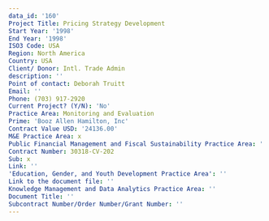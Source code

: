 ```yaml
---
data_id: '160'
Project Title: Pricing Strategy Development
Start Year: '1998'
End Year: '1998'
ISO3 Code: USA
Region: North America
Country: USA
Client/ Donor: Intl. Trade Admin
description: ''
Point of contact: Deborah Truitt
Email: ''
Phone: (703) 917-2920
Current Project? (Y/N): 'No'
Practice Area: Monitoring and Evaluation
Prime: 'Booz Allen Hamilton, Inc'
Contract Value USD: '24136.00'
M&E Practice Area: x
Public Financial Management and Fiscal Sustainability Practice Area: ''
Contract Number: 30318-CV-202
Sub: x
Link: ''
'Education, Gender, and Youth Development Practice Area': ''
Link to the document file: ''
Knowledge Management and Data Analytics Practice Area: ''
Document Title: ''
Subcontract Number/Order Number/Grant Number: ''
---
```

